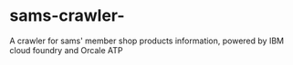 # sams-crawler-
A crawler for sams' member shop products information, powered by IBM cloud foundry and Orcale ATP 
